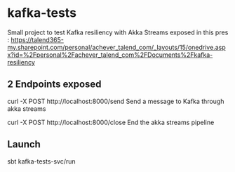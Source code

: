 # kafka-tests

Small project to test Kafka resiliency with Akka Streams exposed in this pres :
https://talend365-my.sharepoint.com/personal/achever_talend_com/_layouts/15/onedrive.aspx?id=%2Fpersonal%2Fachever_talend_com%2FDocuments%2Fkafka-resiliency

## 2 Endpoints exposed
curl -X POST http://localhost:8000/send
Send a message to Kafka through akka streams

curl -X POST http://localhost:8000/close
End the akka streams pipeline

## Launch
sbt kafka-tests-svc/run
